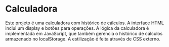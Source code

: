 # Calculadora
Este projeto é uma calculadora com histórico de cálculos. A interface HTML inclui um display e botões para operações. A lógica da calculadora é implementada em JavaScript, que também gerencia o histórico de cálculos armazenado no localStorage. A estilização é feita através de CSS externo.
